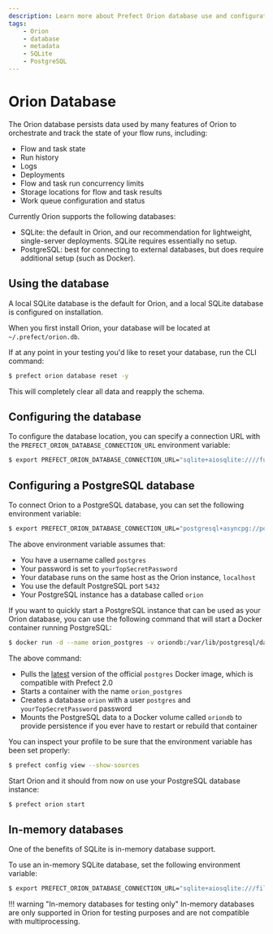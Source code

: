 ```yaml
---
description: Learn more about Prefect Orion database use and configuration.
tags:
    - Orion
    - database
    - metadata
    - SQLite
    - PostgreSQL
---
```


# Orion Database

The Orion database persists data used by many features of Orion to orchestrate and track the state of your flow runs, including:

- Flow and task state
- Run history
- Logs
- Deployments
- Flow and task run concurrency limits
- Storage locations for flow and task results
- Work queue configuration and status

Currently Orion supports the following databases:

- SQLite: the default in Orion, and our recommendation for lightweight, single-server deployments. SQLite requires essentially no setup.
- PostgreSQL: best for connecting to external databases, but does require additional setup (such as Docker).

## Using the database

A local SQLite database is the default for Orion, and a local SQLite database is configured on installation.

When you first install Orion, your database will be located at `~/.prefect/orion.db`.

If at any point in your testing you'd like to reset your database, run the CLI command:  

```bash
$ prefect orion database reset -y
```

This will completely clear all data and reapply the schema.


## Configuring the database

To configure the database location, you can specify a connection URL with the `PREFECT_ORION_DATABASE_CONNECTION_URL` environment variable:

```bash
$ export PREFECT_ORION_DATABASE_CONNECTION_URL="sqlite+aiosqlite:////full/path/to/a/location/orion.db"
```

## Configuring a PostgreSQL database

To connect Orion to a PostgreSQL database, you can set the following environment variable:

```bash
$ export PREFECT_ORION_DATABASE_CONNECTION_URL="postgresql+asyncpg://postgres:yourTopSecretPassword@localhost:5432/orion"
```

The above environment variable assumes that:

- You have a username called `postgres`
- Your password is set to `yourTopSecretPassword`
- Your database runs on the same host as the Orion instance, `localhost`
- You use the default PostgreSQL port `5432`
- Your PostgreSQL instance has a database called `orion`

If you want to quickly start a PostgreSQL instance that can be used as your Orion database, you can use the following command that will start a Docker container running PostgreSQL:

```bash
$ docker run -d --name orion_postgres -v oriondb:/var/lib/postgresql/data -p 5432:5432 -e POSTGRES_USER=postgres -e POSTGRES_PASSWORD=yourTopSecretPassword -e POSTGRES_DB=orion postgres:latest
```

The above command:

- Pulls the [latest](https://hub.docker.com/_/postgres?tab=tags) version of the official `postgres` Docker image, which is compatible with Prefect 2.0
- Starts a container with the name `orion_postgres`
- Creates a database `orion` with a user `postgres` and `yourTopSecretPassword` password
- Mounts the PostgreSQL data to a Docker volume called `oriondb` to provide persistence if you ever have to restart or rebuild that container

You can inspect your profile to be sure that the environment variable has been set properly:

```bash
$ prefect config view --show-sources
```

Start Orion and it should from now on use your PostgreSQL database instance:

```bash
$ prefect orion start
```

## In-memory databases

One of the benefits of SQLite is in-memory database support. 

To use an in-memory SQLite database, set the following environment variable:

```bash
$ export PREFECT_ORION_DATABASE_CONNECTION_URL="sqlite+aiosqlite:///file::memory:?cache=shared&uri=true&check_same_thread=false"
```

!!! warning "In-memory databases for testing only"
    In-memory databases are only supported in Orion for testing purposes and are not compatible with multiprocessing.  